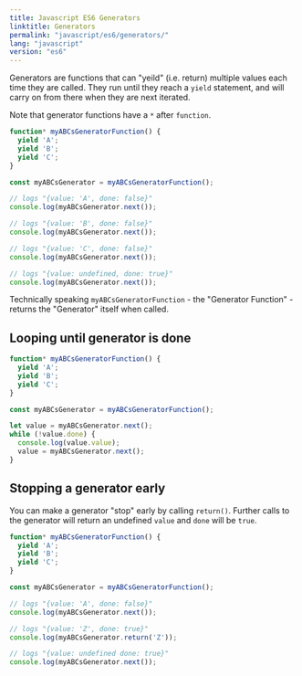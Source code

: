 ```yaml
---
title: Javascript ES6 Generators
linktitle: Generators
permalink: "javascript/es6/generators/"
lang: "javascript"
version: "es6"
---
```


Generators are functions that can "yeild" (i.e. return) multiple values each
time they are called. They run until they reach a `yield` statement, and will
carry on from there when they are next iterated.

Note that generator functions have a `*` after `function`.

```javascript
function* myABCsGeneratorFunction() {
  yield 'A';
  yield 'B';
  yield 'C';
}

const myABCsGenerator = myABCsGeneratorFunction();

// logs "{value: 'A', done: false}"
console.log(myABCsGenerator.next());

// logs "{value: 'B', done: false}"
console.log(myABCsGenerator.next());

// logs "{value: 'C', done: false}"
console.log(myABCsGenerator.next());

// logs "{value: undefined, done: true}"
console.log(myABCsGenerator.next());
```
Technically speaking `myABCsGeneratorFunction` - the "Generator Function" - returns the "Generator" itself when called.

## Looping until generator is done

```javascript
function* myABCsGeneratorFunction() {
  yield 'A';
  yield 'B';
  yield 'C';
}

const myABCsGenerator = myABCsGeneratorFunction();

let value = myABCsGenerator.next();
while (!value.done) {
  console.log(value.value);
  value = myABCsGenerator.next();
}
```

## Stopping a generator early

You can make a generator "stop" early by calling `return()`. Further calls to the generator will return an undefined `value` and `done` will be `true`.

```javascript
function* myABCsGeneratorFunction() {
  yield 'A';
  yield 'B';
  yield 'C';
}

const myABCsGenerator = myABCsGeneratorFunction();

// logs "{value: 'A', done: false}"
console.log(myABCsGenerator.next());

// logs "{value: 'Z', done: true}"
console.log(myABCsGenerator.return('Z'));

// logs "{value: undefined done: true}"
console.log(myABCsGenerator.next());
```
